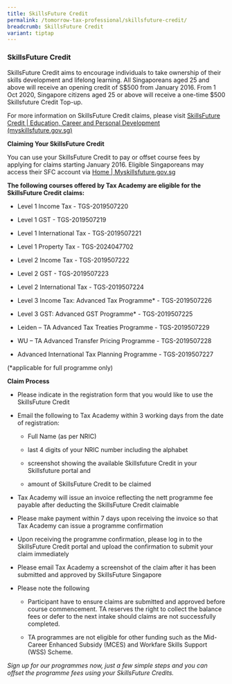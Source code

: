 ```yaml
---
title: SkillsFuture Credit
permalink: /tomorrow-tax-professional/skillsfuture-credit/
breadcrumb: SkillsFuture Credit
variant: tiptap
---
```

<h3><strong>SkillsFuture Credit</strong></h3>
<p>SkillsFuture Credit aims to encourage individuals to take ownership of
their skills development and lifelong learning. All Singaporeans aged 25
and above will receive an opening credit of S$500 from January 2016. From
1 Oct 2020, Singapore citizens aged 25 or above will receive a one-time
$500 Skillsfuture Credit Top-up.</p>
<p>For more information on SkillsFuture Credit claims, please visit <a href="https://www.myskillsfuture.gov.sg/content/portal/en/career-resources/career-resources/education-career-personal-development/SkillsFuture_Credit.html" rel="noopener noreferrer nofollow" target="_blank">SkillsFuture Credit | Education, Career and Personal Development (myskillsfuture.gov.sg)</a>
</p>
<p><strong>Claiming Your SkillsFuture Credit</strong>
<br>
</p>
<p>You can use your SkillsFuture Credit to pay or offset course fees by applying
for claims starting January 2016. Eligible Singaporeans may access their
SFC account via <a href="https://www.myskillsfuture.gov.sg/content/portal/en/index.html" rel="noopener noreferrer nofollow" target="_blank">Home | Myskillsfuture.gov.sg</a>
</p>
<p><strong>The following courses offered by Tax Academy are eligible for the SkillsFuture Credit claims:</strong>
<br>
</p>
<ul data-tight="true" class="tight">
<li>
<p>Level 1 Income Tax - TGS-2019507220</p>
</li>
<li>
<p>Level 1 GST - TGS-2019507219</p>
</li>
<li>
<p>Level 1 International Tax - TGS-2019507221</p>
</li>
<li>
<p>Level 1 Property Tax - TGS-2024047702</p>
</li>
<li>
<p>Level 2 Income Tax - TGS-2019507222</p>
</li>
<li>
<p>Level 2 GST - TGS-2019507223</p>
</li>
<li>
<p>Level 2 International Tax - TGS-2019507224</p>
</li>
<li>
<p>Level 3 Income Tax: Advanced Tax Programme* - TGS-2019507226</p>
</li>
<li>
<p>Level 3 GST: Advanced GST Programme* - TGS-2019507225</p>
</li>
<li>
<p>Leiden – TA Advanced Tax Treaties Programme - TGS-2019507229</p>
</li>
<li>
<p>WU – TA Advanced Transfer Pricing Programme - TGS-2019507228</p>
</li>
<li>
<p>Advanced International Tax Planning Programme - TGS-2019507227</p>
</li>
</ul>
<p>(*applicable for full programme only)</p>
<p><strong>Claim Process</strong>
<br>
</p>
<ul data-tight="true" class="tight">
<li>
<p>Please indicate in the registration form that you would like to use the
SkillsFuture Credit</p>
</li>
<li>
<p>Email the following to Tax Academy within 3 working days from the date
of registration:</p>
<ul data-tight="true" class="tight">
<li>
<p>Full Name (as per NRIC)</p>
</li>
<li>
<p>last 4 digits of your NRIC number including the alphabet</p>
</li>
<li>
<p>screenshot showing the available Skillsfuture Credit in your Skillsfuture
portal and</p>
</li>
<li>
<p>amount of SkillsFuture Credit to be claimed</p>
</li>
</ul>
</li>
<li>
<p>Tax Academy will issue an invoice reflecting the nett programme fee payable
after deducting the SkillsFuture Credit claimable</p>
</li>
<li>
<p>Please make payment within 7 days upon receiving the invoice so that Tax
Academy can issue a programme confirmation</p>
</li>
<li>
<p>Upon receiving the programme confirmation, please log in to the SkillsFuture
Credit portal and upload the confirmation to submit your claim immediately</p>
</li>
<li>
<p>Please email Tax Academy a screenshot of the claim after it has been submitted
and approved by SkillsFuture Singapore</p>
</li>
<li>
<p>Please note the following</p>
<ul data-tight="true" class="tight">
<li>
<p>Participant have to ensure claims are submitted and approved before course
commencement. TA reserves the right to collect the balance fees or defer
to the next intake should claims are not successfully completed.</p>
</li>
<li>
<p>TA programmes are not eligible for other funding such as the Mid-Career
Enhanced Subsidy (MCES) and Workfare Skills Support (WSS) Scheme.</p>
</li>
</ul>
</li>
</ul>
<p><em>Sign up for our programmes now, just a few simple steps and you can offset the programme fees using your SkillsFuture Credits.</em>
</p>